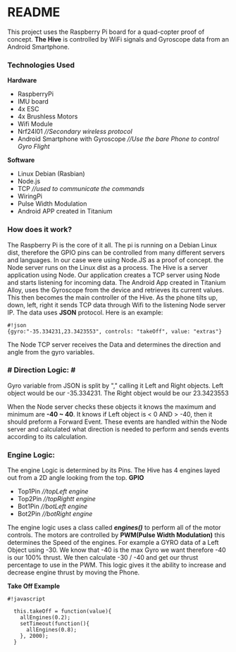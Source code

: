 # README #

This project uses the Raspberry Pi board for a quad-copter proof of concept. **The Hive** is controlled by WiFi signals and Gyroscope data from an Android Smartphone.
### Technologies Used ###

**Hardware**

* RaspberryPi
* IMU board
* 4x ESC
* 4x Brushless Motors
* Wifi Module
* Nrf24l01 *//Secondary wireless protocol*
* Android Smartphone with Gyroscope *//Use the bare Phone to control Gyro Flight*

**Software**

* Linux Debian (Rasbian)
* Node.js
* TCP *//used to communicate the commands*
* WiringPi
* Pulse Width Modulation
* Android APP created in Titanium


### How does it work? ###

The Raspberry Pi is the core of it all. The pi is running on a Debian Linux dist, therefore the GPIO pins can be controlled from many different servers and languages. In our case were using Node.JS as a proof of concept. the Node server runs on the Linux dist as a process. The Hive is a server application using Node. 
Our application creates a TCP server using Node and starts listening for incoming data. The Android App created in Titanium Alloy, uses the Gyroscope from the device and retrieves its current values. This then becomes the main controller of the Hive. As the phone tilts up, down, left, right it sends TCP data through Wifi to the listening Node server IP. 
The data uses **JSON** protocol.
Here is an example: 
```
#!json
{gyro:"-35.334231,23.3423553", controls: "takeOff", value: "extras"}

```
The Node TCP server receives the Data and determines the direction and angle from the gyro variables.

### # Direction Logic: # ###
Gyro variable from JSON is split by "," calling it Left and Right objects.
Left object would be our -35.334231. The Right object would be our 23.3423553

When the Node server checks these objects it knows the maximum and minimum are **-40 ~ 40**. It knows if Left object is < 0 AND > -40, then it should preform a Forward Event. These events are handled within the Node server and calculated what direction is needed to perform and sends events according to its calculation.

### Engine Logic: ###
The engine Logic is determined by its Pins. The Hive has 4 engines layed out from a 2D angle looking from the top. 
**GPIO**

* Top1Pin *//topLeft engine*
* Top2Pin *//topRightt engine*
* Bot1Pin *//botLeft engine*
* Bot2Pin *//botRight engine*

The engine logic uses a class called ***engines()*** to perform all of the motor controls. The motors are controlled by **PWM(Pulse Width Modulation)** this determines the Speed of the engines. For example a GYRO data of a Left Object using -30. We know that -40 is the max Gyro we want therefore -40 is our 100% thrust. We then calculate -30 / -40 and get our thrust percentage to use in the PWM. This logic gives it the ability to increase and decrease engine thrust by moving the Phone.

**Take Off Example**

```
#!javascript

  this.takeOff = function(value){
    allEngines(0.2);
    setTimeout(function(){
      allEngines(0.8);
    }, 2000);
  }
```
